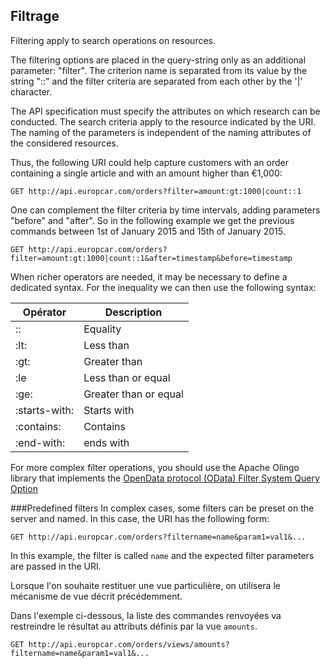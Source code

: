 ## Filtrage

Filtering apply to search operations on resources.

The filtering options are placed in the query-string only as an additional parameter: "filter". The criterion name is separated from its value by the string "::" and the filter criteria are separated from each other by the '|' character. 

The API specification must specify the attributes on which research can be conducted. The search criteria apply to the resource indicated by the URI. The naming of the parameters  is independent of the naming attributes of the considered resources. 

Thus, the following URI could help capture customers with an order containing a single article and with an amount  higher than €1,000:

```
GET http://api.europcar.com/orders?filter=amount:gt:1000|count::1
```

One can complement the filter criteria by time intervals, adding parameters "before" and "after". So in the following example we get the previous commands between 1st of January 2015 and 15th of January 2015.

```
GET http://api.europcar.com/orders?filter=amount:gt:1000|count::1&after=timestamp&before=timestamp
```

When richer operators are needed, it may be necessary to define a dedicated syntax. For the inequality we can then use the following syntax:

| Opérator | Description |
| -- | -- |
| :: | Equality |
| :lt: | Less than |
| :gt: | Greater than |
| :le | Less than or equal |
| :ge: | Greater than or equal |
| :starts-with: | Starts with |
| :contains: | Contains |
| :end-with: | ends with |

For more complex filter operations, you should use the Apache Olingo library that implements the [OpenData protocol (OData) Filter System Query Option ](http://docs.oasis-open.org/odata/odata/v4.0/errata02/os/complete/part2-url-conventions/odata-v4.0-errata02-os-part2-url-conventions-complete.html#_Toc406398094)


###Predefined filters
In complex cases, some filters can be preset on the server and named. In this case, the URI has the following form:

````
GET http://api.europcar.com/orders?filtername=name&param1=val1&...
````

In this example, the filter is called ```name``` and the expected filter parameters are passed in the URI.


Lorsque l'on souhaite restituer une vue particulière, on utilisera le mécanisme de vue décrit précédemment.

Dans l'exemple ci-dessous, la liste des commandes renvoyées va restreindre le résultat au attributs définis par la vue ```amounts```.
```
GET http://api.europcar.com/orders/views/amounts?filtername=name&param1=val1&...
```

